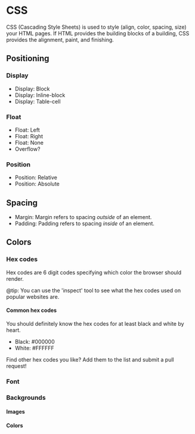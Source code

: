 # CSS
CSS (Cascading Style Sheets) is used to style (align, color, spacing, size) your HTML pages. If HTML provides the building blocks of a building, CSS provides the alignment, paint, and finishing.

## Positioning
### Display
- Display: Block
 - Display: Inline-block
- Display: Table-cell
### Float
- Float: Left
- Float: Right
- Float: None
- Overflow?

### Position
- Position: Relative
- Position: Absolute

## Spacing
- Margin: Margin refers to spacing <i>outside</i> of an element.
- Padding: Padding refers to spacing <i>inside</i> of an element.

## Colors
### Hex codes
Hex codes are 6 digit codes specifying which color the browser should render.

@tip: You can use the 'inspect' tool to see what the hex codes used on popular websites are.
#### Common hex codes
You should definitely know the hex codes for at least black and white by heart.
- Black: #000000
- White: #FFFFFF

Find other hex codes you like? Add them to the list and submit a pull request!

### Font
### Backgrounds
#### Images
#### Colors

